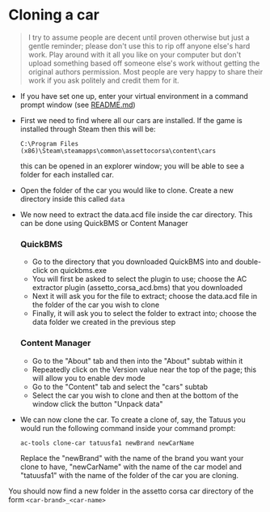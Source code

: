 # Cloning a car
> I try to assume people are decent until proven otherwise but just a gentle reminder; please don't use this to rip off anyone else's hard work. Play around with it all you like on your computer but don't upload something based off someone else's work without getting the original authors permission. Most people are very happy to share their work if you ask politely and credit them for it.  
- If you have set one up, enter your virtual environment in a command prompt window (see [README.md](/README.md))

- First we need to find where all our cars are installed. If the game is installed through Steam then this will be:
  ```
  C:\Program Files (x86)\Steam\steamapps\common\assettocorsa\content\cars
  ```
  this can be opened in an explorer window;
  you will be able to see a folder for each installed car.
- Open the folder of the car you would like to clone. Create a new directory inside this called `data`  

- We now need to extract the data.acd file inside the car directory. This can be done using QuickBMS or Content Manager
  ### QuickBMS
  - Go to the directory that you downloaded QuickBMS into and double-click on quickbms.exe
  - You will first be asked to select the plugin to use; choose the AC extractor plugin (assetto_corsa_acd.bms)
    that you downloaded
  - Next it will ask you for the file to extract; choose the data.acd file in the folder of the car you wish to clone
  - Finally, it will ask you to select the folder to extract into; choose the data folder we created in the previous step 
  ### Content Manager
  - Go to the "About" tab and then into the "About" subtab within it
  - Repeatedly click on the Version value near the top of the page; this will allow you to enable dev mode
  - Go to the "Content" tab and select the "cars" subtab
  - Select the car you wish to clone and then at the bottom of the window click the button "Unpack data"
- We can now clone the car. To create a clone of, say, the Tatuus you would run the 
  following command inside your command prompt:
  ```commandline
  ac-tools clone-car tatuusfa1 newBrand newCarName
  ```
  Replace the "newBrand" with the name of the brand you want your clone to have, "newCarName" with the name 
  of the car model and "tatuusfa1" with the name of the folder of the car you are cloning.  

You should now find a new folder in the assetto corsa car directory of the form `<car-brand>_<car-name>`  
